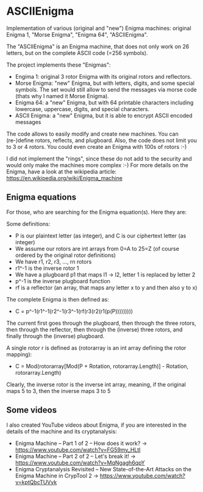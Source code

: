# ASCIIEnigma
Implementation of various (original and "new") Enigma machines: original Enigma 1, "Morse Enigma", "Enigma 64", "ASCIIEnigma".

The "ASCIIEnigma" is an Enigma machine, that does not only work on 26 letters, but on the complete ASCII code (=256 symbols).

The project implements these "Enigmas":
* Engima 1: original 3 rotor Enigma with its original rotors and reflectors.
* Morse Enigma: "new" Enigma, but with letters, digits, and some special symbols. The set would still allow to send the messages via morse code (thats why I named it Morse Enigma).
* Enigma 64: a "new" Enigma, but with 64 printable characters including lowercase, uppercase, digits, and special characters.
* ASCII Enigma: a "new" Enigma, but it is able to encrypt ASCII encoded messages

The code allows to easily modify and create new machines. You can (re-)define rotors, reflects, and plugboard. Also, the code does not limit you to 3 or 4 rotors. You could even create an Enigma with 100s of rotors :-)

I did not implement the "rings", since these do not add to the security and would only make the machines more complex :-)
For more details on the Enigma, have a look at the wikipedia article: https://en.wikipedia.org/wiki/Enigma_machine

## Enigma equations
For those, who are searching for the Enigma equation(s). Here they are:

Some definitions:

- P is our plaintext letter (as integer), and C is our ciphertext letter (as integer)
- We assume our rotors are int arrays from 0=A to 25=Z (of course ordered by the original rotor definitions)
- We have r1, r2, r3, ..., rn rotors
- r1^-1 is the inverse rotor 1
- We have a plugboard p1 that maps l1 -> l2, letter 1 is replaced by letter 2
- p^-1 is the inverse plugboard function
- rf is a reflector (an array, that maps any letter x to y and then also y to x)

The complete Enigma is then defined as: 

- C = p^-1(r1^-1(r2^-1(r3^-1(rf(r3(r2(r1(p(P)))))))))

The current first goes through the plugboard, then through the three rotors, then through the reflector, then through the (inverse) three rotors, and finally through the (inverse) plugboard.

A single rotor r is defined as (rotorarray is an int array defining the rotor mapping): 

- C = Mod(rotorarray[Mod(P + Rotation, rotorarray.Length)] - Rotation, rotorarray.Length)

Clearly, the inverse rotor is the inverse int array, meaning, if the original maps 5 to 3, then the inverse maps 3 to 5

## Some videos

I also created YouTube videos about Enigma, if you are interested in the details of the machine and its cryptanalysis:
- Enigma Machine – Part 1 of 2 – How does it work? -> https://www.youtube.com/watch?v=FG59my_HLtI
- Enigma Machine – Part 2 of 2 – Let's break it! -> https://www.youtube.com/watch?v=MqNgagh6qpY
- Enigma Cryptanalysis Revisited – New State-of-the-Art Attacks on the Enigma Machine in CrypTool 2 -> https://www.youtube.com/watch?v=kptQbcTUVyk
